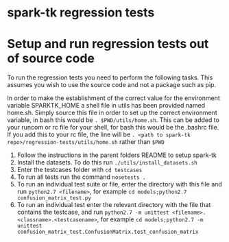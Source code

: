 # spark-tk regression tests


# Setup and run regression tests out of source code

To run the regression tests you need to perform the following tasks. This
assumes you wish to use the source code and not a package such as pip.

In order to make the establishment of the correct value for the environment
variable SPARKTK\_HOME a shell file in utils has been provided named home.sh.
Simply source this file in order to set up the correct environment variable,
in bash this would be `. $PWD/utils/home.sh`. This can be added to 
your runcom or rc file for your shell, for bash this would be the .bashrc
file. If you add this to your rc file, the line will be
`. <path to spark-tk repo>/regression-tests/utils/home.sh` rather than
`$PWD`

1. Follow the instructions in the parent folders README to setup spark-tk
2. Install the datasets. To do this run `./utils/install_datasets.sh`
3. Enter the testcases folder with `cd testcases`
4. To run all tests run the command `nosetests .`
5. To run an individual test suite or file, enter the directory with this file
and run `python2.7 <filename>`, for example
`cd models;python2.7 confusion_matrix_test.py`
6. To run an individual test enter the relevant directory with the file that
contains the testcase, and run
`python2.7 -m unittest <filename>.<classname>.<testcasename>`, for example
`cd models;python2.7 -m unittest confusion_matrix_test.ConfusionMatrix.test_confusion_matrix`


